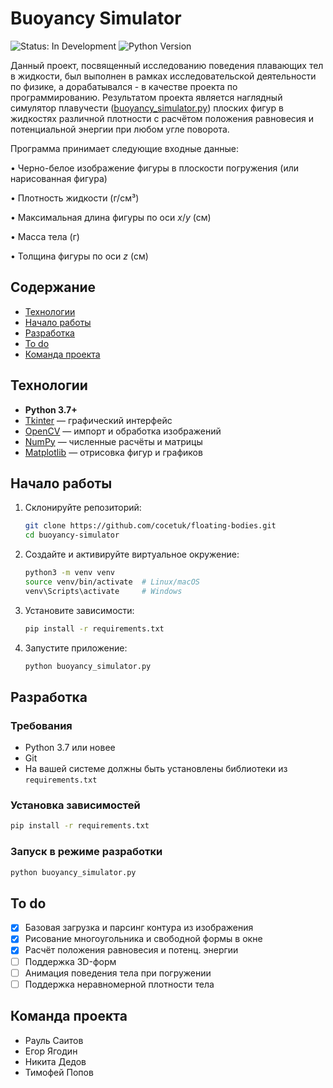# Buoyancy Simulator

![Status: In Development](https://img.shields.io/badge/status-в%20разработке-green) ![Python Version](https://img.shields.io/badge/python-3.7%2B-blue)

Данный проект, посвященный исследованию поведения плавающих тел в жидкости, был выполнен в рамках исследовательской деятельности по физике, а дорабатывался - в качестве проекта по программированию. Результатом проекта является наглядный симулятор плавучести ([buoyancy_simulator.py](https://github.com/cocetuk/floating-bodies/blob/main/buoyancy_simulator.py)) плоских фигур в жидкостях различной плотности с расчётом положения равновесия и потенциальной энергии при любом угле поворота.

Программа принимает следующие входные данные:

• Черно-белое изображение фигуры в плоскости погружения (или нарисованная фигура)

• Плотность жидкости (г/см³)

• Максимальная длина фигуры по оси $x/y$ (см)

• Масса тела (г)

• Толщина фигуры по оси $z$ (см)


## Содержание

- [Технологии](#технологии)  
- [Начало работы](#начало-работы)  
- [Разработка](#разработка) 
- [To do](#to-do)  
- [Команда проекта](#команда-проекта)  

## Технологии

- **Python 3.7+**  
- [Tkinter](https://docs.python.org/3/library/tkinter.html) — графический интерфейс  
- [OpenCV](https://opencv.org/) — импорт и обработка изображений  
- [NumPy](https://numpy.org/) — численные расчёты и матрицы  
- [Matplotlib](https://matplotlib.org/) — отрисовка фигур и графиков    

## Начало работы

1. Склонируйте репозиторий:  
   ```sh
   git clone https://github.com/cocetuk/floating-bodies.git
   cd buoyancy-simulator
   ```
2. Создайте и активируйте виртуальное окружение:  
   ```sh
   python3 -m venv venv
   source venv/bin/activate  # Linux/macOS
   venv\Scripts\activate     # Windows
   ```
3. Установите зависимости:  
   ```sh
   pip install -r requirements.txt
   ```
4. Запустите приложение:  
   ```sh
   python buoyancy_simulator.py
   ```

## Разработка

### Требования

- Python 3.7 или новее  
- Git  
- На вашей системе должны быть установлены библиотеки из `requirements.txt`

### Установка зависимостей

```sh
pip install -r requirements.txt
```

### Запуск в режиме разработки

```sh
python buoyancy_simulator.py
```


## To do

- [x] Базовая загрузка и парсинг контура из изображения  
- [x] Рисование многоугольника и свободной формы в окне  
- [x] Расчёт положения равновесия и потенц. энергии   
- [ ] Поддержка 3D-форм
- [ ] Анимация поведения тела при погружении  
- [ ] Поддержка неравномерной плотности тела

## Команда проекта

- Рауль Саитов
- Егор Ягодин
- Никита Дедов
- Тимофей Попов
